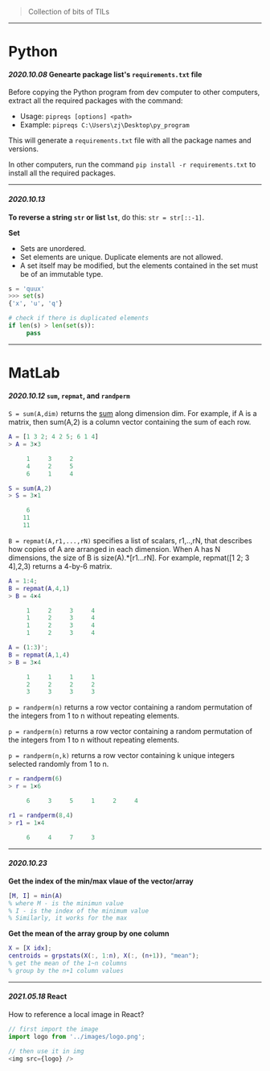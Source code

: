 > Collection of bits of TILs

---
# Python

#### _2020.10.08_ **Genearte package list's `requirements.txt` file**

Before copying the Python program from dev computer to other computers, extract all the required packages with the command:

* Usage: `pipreqs [options] <path>`
* Example: `pipreqs C:\Users\zj\Desktop\py_program`

This will generate a `requirements.txt` file with all the package names and versions.

In other computers, run the command `pip install -r requirements.txt` to install all the required packages.

---
#### _2020.10.13_ 

**To reverse a string `str` or list `lst`**, do this: `str = str[::-1]`.

**Set**

* Sets are unordered.
* Set elements are unique. Duplicate elements are not allowed.
* A set itself may be modified, but the elements contained in the set must be of an immutable type.
  
```python
s = 'quux'
>>> set(s)
{'x', 'u', 'q'}

# check if there is duplicated elements
if len(s) > len(set(s)):
     pass
```

---

# MatLab

#### _2020.10.12_ **`sum`, `repmat`, and `randperm`**

`S = sum(A,dim)` returns the [sum](https://www.mathworks.com/help/matlab/ref/sum.html) along dimension dim. For example, if A is a matrix, then sum(A,2) is a column vector containing the sum of each row.
```matlab
A = [1 3 2; 4 2 5; 6 1 4]
> A = 3×3

     1     3     2
     4     2     5
     6     1     4

S = sum(A,2)
> S = 3×1

     6
    11
    11
```

`B = repmat(A,r1,...,rN)` specifies a list of scalars, r1,..,rN, that describes how copies of A are arranged in each dimension. When A has N dimensions, the size of B is size(A).*[r1...rN]. For example, repmat([1 2; 3 4],2,3) returns a 4-by-6 matrix.

```matlab
A = 1:4;
B = repmat(A,4,1)
> B = 4×4

     1     2     3     4
     1     2     3     4
     1     2     3     4
     1     2     3     4
```
```matlab
A = (1:3)';  
B = repmat(A,1,4)
> B = 3×4

     1     1     1     1
     2     2     2     2
     3     3     3     3
```
`p = randperm(n)` returns a row vector containing a random permutation of the integers from 1 to n without repeating elements.

`p = randperm(n)` returns a row vector containing a random permutation of the integers from 1 to n without repeating elements.

`p = randperm(n,k)` returns a row vector containing k unique integers selected randomly from 1 to n.

```matlab
r = randperm(6)
> r = 1×6

     6     3     5     1     2     4
```
```matlab
r1 = randperm(8,4)
> r1 = 1×4

     6     4     7     3
```

---

#### _2020.10.23_ 

**Get the index of the min/max vlaue of the vector/array**
```matlab
[M, I] = min(A)
% where M - is the minimun value
% I - is the index of the minimum value
% Similarly, it works for the max
```

**Get the mean of the array group by one column**
```matlab
X = [X idx];
centroids = grpstats(X(:, 1:n), X(:, (n+1)), "mean");
% get the mean of the 1~n columns
% group by the n+1 column values
```

---
#### _2021.05.18_ React

How to reference a local image in React?
```js
// first import the image
import logo from '../images/logo.png';

// then use it in img
<img src={logo} />
```
